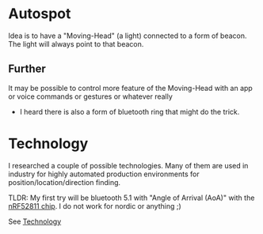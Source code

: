 # Autospot

Idea is to have a "Moving-Head" (a light) connected to a form of beacon. The light will always point to that beacon.

## Further

It may be possible to control more feature of the Moving-Head with an app or voice commands or gestures or whatever really

* I heard there is also a form of bluetooth ring that might do the trick.

# Technology

I researched a couple of possible technologies. Many of them are used in industry for highly automated production environments for position/location/direction finding.

TLDR: My first try will be bluetooth 5.1 with "Angle of Arrival (AoA)" with the [nRF52811 chip](./nRF52811_product_brief.pdf).
I do not work for nordic or anything ;)

See [Technology](./Technologies.md)
